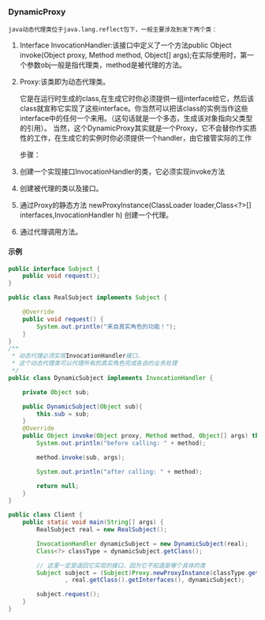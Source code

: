 ### DynamicProxy

    java动态代理类位于java.lang.reflect包下，一般主要涉及到发下两个类：
1. Interface InvocationHandler:该接口中定义了一个方法public Object invoke(Object proxy, Method method, Object[] args);在实际使用时，第一个参数obj一般是指代理类，method是被代理的方法。
2. Proxy:该类即为动态代理类。


    它是在运行时生成的class,在生成它时你必须提供一组interface给它，然后该class就宣称它实现了这些interface。你当然可以把该class的实例当作这些interface中的任何一个来用。（这句话就是一个多态，生成该对象指向父类型的引用）。
    当然，这个DynamicProxy其实就是一个Proxy，它不会替你作实质性的工作，在生成它的实例时你必须提供一个handler，由它接管实际的工作


    步骤：
1. 创建一个实现接口InvocationHandler的类，它必须实现invoke方法
2. 创建被代理的类以及接口。
3. 通过Proxy的静态方法
newProxyInstance(ClassLoader loader,Class<?>[] interfaces,InvocationHandler h)
创建一个代理。
4. 通过代理调用方法。


#### 示例
```java
public interface Subject {
    public void request();
}
```

```java
public class RealSubject implements Subject {

    @Override
    public void request() {
        System.out.println("来自真实角色的功能！");
    }
}
/**
 * 动态代理必须实现InvocationHandler接口，
 * 这个动态代理类可以代理所有的真实角色完成各自的业务处理
 */
public class DynamicSubject implements InvocationHandler {

    private Object sub;

    public DynamicSubject(Object sub){
        this.sub = sub;
    }
    @Override
    public Object invoke(Object proxy, Method method, Object[] args) throws Throwable {
        System.out.println("before calling: " + method);

        method.invoke(sub, args);

        System.out.println("after calling: " + method);

        return null;
    }
}
```

```java
public class Client {
    public static void main(String[] args) {
        RealSubject real = new RealSubject();

        InvocationHandler dynamicSubject = new DynamicSubject(real);
        Class<?> classType = dynamicSubject.getClass();

        // 这里一定是返回它实现的接口，因为它不知道是哪个具体的类
        Subject subject = (Subject)Proxy.newProxyInstance(classType.getClassLoader()
                , real.getClass().getInterfaces(), dynamicSubject);

        subject.request();
    }
}

```